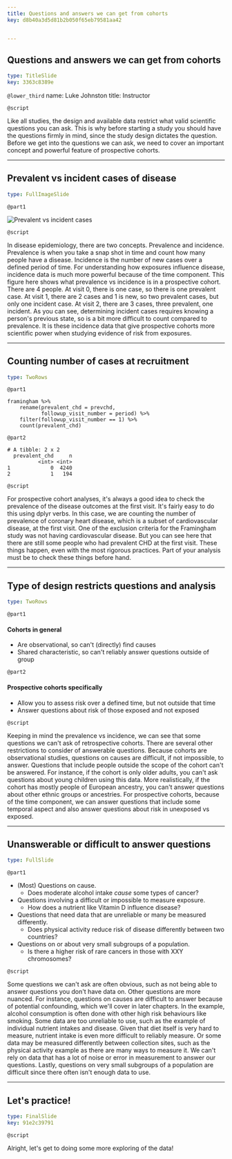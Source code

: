 ```yaml
---
title: Questions and answers we can get from cohorts
key: d8b40a3d5d81b2b050f65eb79581aa42


---
```

## Questions and answers we can get from cohorts

```yaml
type: TitleSlide
key: 3363c8389e
```

`@lower_third`
name: Luke Johnston
title: Instructor

`@script`

Like all studies, the design and available data restrict what valid scientific questions you can ask. This is why before starting a study you should have the questions firmly in mind, since the study design dictates the question. Before we get into the questions we can ask, we need to cover an important concept and powerful feature of prospective cohorts.

---
## Prevalent vs incident cases of disease

```yaml
type: FullImageSlide
```

`@part1`

![Prevalent vs incident cases](http://s3.amazonaws.com/assets.datacamp.com/production/repositories/2079/datasets/9b742faef2e87f693056fc5df943b18a6a85ee24/plot-prevalence-incidence.png)

`@script`

In disease epidemiology, there are two concepts. Prevalence and incidence. Prevalence is when you take a snap shot in time and count how many people have a disease. Incidence is the number of new cases over a defined period of time. For understanding how exposures influence disease, incidence data is much more powerful because of the time component. This figure here shows what prevalence vs incidence is in a prospective cohort. There are 4 people. At visit 0, there is one case, so there is one prevalent case. At visit 1, there are 2 cases and 1 is new, so two prevalent cases, but only one incident case. At visit 2, there are 3 cases, three prevalent, one incident. As you can see, determining incident cases requires knowing a person's previous state, so is a bit more difficult to count compared to prevalence. It is these incidence data that give prospective cohorts more scientific power when studying evidence of risk from exposures.

---
## Counting number of cases at recruitment

```yaml
type: TwoRows
```

`@part1`

```{r}
framingham %>% 
    rename(prevalent_chd = prevchd,
           followup_visit_number = period) %>% 
    filter(followup_visit_number == 1) %>% 
    count(prevalent_chd)
```

`@part2`

```{text}
# A tibble: 2 x 2
  prevalent_chd     n
          <int> <int>
1             0  4240
2             1   194
```

`@script`

For prospective cohort analyses, it's always a good idea to check the prevalence of the disease outcomes at the first visit. It's fairly easy to do this using dplyr verbs. In this case, we are counting the number of prevalence of coronary heart disease, which is a subset of cardiovascular disease, at the first visit. One of the exclusion criteria for the Framingham study was not having cardiovascular disease. But you can see here that there are still some people who had prevalent CHD at the first visit. These things happen, even with the most rigorous practices. Part of your analysis must be to check these things before hand.

---
## Type of design restricts questions and analysis

```yaml
type: TwoRows
```

`@part1`

#### Cohorts in general

- Are observational, so can't (directly) find causes
- Shared characteristic, so can't reliably answer questions outside of group

`@part2`

#### Prospective cohorts specifically

- Allow you to assess risk over a defined time, but not outside that time
- Answer questions about risk of those exposed and not exposed

`@script`

Keeping in mind the prevalence vs incidence, we can see that some questions we can't ask of retrospective cohorts. There are several other restrictions to consider of answerable questions. Because cohorts are observational studies, questions on causes are difficult, if not impossible, to answer. Questions that include people outside the scope of the cohort can't be answered. For instance, if the cohort is only older adults, you can't ask questions about young children using this data. More realistically, if the cohort has mostly people of European ancestry, you can't answer questions about other ethnic groups or ancestries. For prospective cohorts, because of the time component, we can answer questions that include some temporal aspect and also answer questions about risk in unexposed vs exposed.

---
## Unanswerable or difficult to answer questions

```yaml
type: FullSlide
```

`@part1`

- (Most) Questions on cause.
    - Does moderate alcohol intake *cause* some types of cancer? 
- Questions involving a difficult or impossible to measure exposure.
    - How does a nutrient like Vitamin D influence disease? 
- Questions that need data that are unreliable or many be measured differently.
    - Does physical activity reduce risk of disease differently between two
    countries?
- Questions on or about very small subgroups of a population. 
    - Is there a higher risk of rare cancers in those with XXY chromosomes? 

`@script`

Some questions we can't ask are often obvious, such as not being able to answer questions you don't have data on. Other questions are more nuanced. For instance, questions on causes are difficult to answer because of potential confounding, which we'll cover in later chapters. In the example, alcohol consumption is often done with other high risk behaviours like smoking. Some data are too unreliable to use, such as the example of individual nutrient intakes and disease. Given that diet itself is very hard to measure, nutrient intake is even more difficult to reliably measure. Or some data may be measured differently between collection sites, such as the physical activity example as there are many ways to measure it. We can't rely on data that has a lot of noise or error in measurement to answer our questions. Lastly, questions on very small subgroups of a population are difficult since there often isn't enough data to use.

---
## Let's practice!

```yaml
type: FinalSlide
key: 91e2c39791
```

`@script`

Alright, let's get to doing some more exploring of the data!
